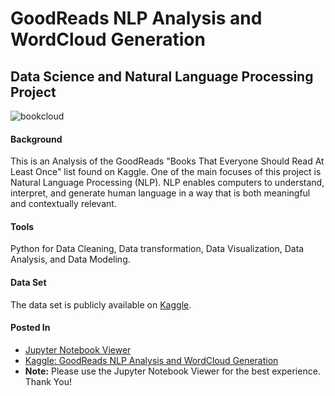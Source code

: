 # GoodReads NLP Analysis and WordCloud Generation
## Data Science and Natural Language Processing Project
![bookcloud](https://github.com/kpperez/GoodReads-NLP-Analysis/assets/123265217/543544d3-9f75-41eb-a67c-5a1e2d192af7)

#### Background 
This is an Analysis of the GoodReads "Books That Everyone Should Read At Least Once" list found on Kaggle. One of the main focuses of this project is Natural Language Processing (NLP). NLP enables computers to understand, interpret, and generate human language in a way that is both meaningful and contextually relevant. 

#### Tools
Python for Data Cleaning, Data transformation, Data Visualization, Data Analysis, and Data Modeling. 

#### Data Set
The data set is publicly available on [Kaggle](https://www.kaggle.com/datasets/ishikajohari/best-books-10k-multi-genre-data).

#### Posted In 
- [Jupyter Notebook Viewer](https://nbviewer.org/github/kpperez/GoodReads-NLP-Analysis/blob/main/GoodReads-NLP.ipynb#1)
- [Kaggle: GoodReads NLP Analysis and WordCloud Generation](https://www.kaggle.com/code/kpperez/visualizations-and-wordclouds)
- **Note:** Please use the Jupyter Notebook Viewer for the best experience. Thank You!
